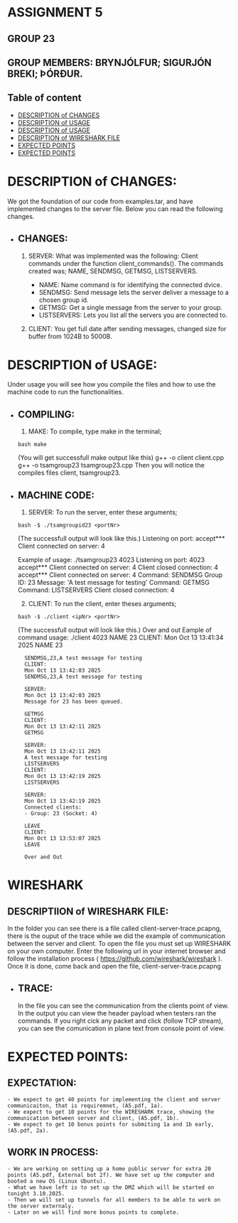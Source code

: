 # ASSIGNMENT 5
## GROUP 23
## GROUP MEMBERS: BRYNJÓLFUR; SIGURJÓN BREKI; ÞÓRÐUR.

## Table of content
- [DESCRIPTION of CHANGES](#changes)
- [DESCRIPTION of USAGE](#compiling)
- [DESCRIPTION of USAGE](#machine-code)
- [DESCRIPTION of WIRESHARK FILE](#trace)
- [EXPECTED POINTS](#expectation)
- [EXPECTED POINTS](#work-in-process)





# DESCRIPTION of CHANGES:
We got the foundation of our code from examples.tar, and have implemented changes to the server file.
Below you can read the following changes.

- ## CHANGES:

    1. SERVER: What was implemented was the following: Client commands under the function client_commands(). 
    The commands created was; NAME, SENDMSG, GETMSG, LISTSERVERS.
        - NAME: Name command is for identifying the connected dvice.
        - SENDMSG: Send message lets the server deliver a message to a chosen group id. 
        - GETMSG: Get a single message from the server to your group.
        - LISTSERVERS: Lets you list all the servers you are connected to. 

    2. CLIENT: You get full date after sending messages, changed size for buffer from 1024B to 5000B.




# DESCRIPTION of USAGE:
Under usage you will see how you compile the files and how to use the machine code to run the functionalities.

- ## COMPILING:

    1. MAKE: To compile, type make in the terminal; 

    ```bash make```

    (You will get successfull make output like this) 
    g++ -o client client.cpp g++ -o tsamgroup23 tsamgroup23.cpp
    Then you will notice the compiles files client, tsamgroup23.

- ## MACHINE CODE:
    1. SERVER: To run the server, enter these arguments; 

    ```bash -$ ./tsamgroupid23 <portNr>```

    (The successfull output will look like this.)
    Listening on port: <portNr>
    accept***
    Client connected on server: 4
    
    Example of usage:
    ./tsamgroup23 4023
    Listening on port: 4023
    accept***
    Client connected on server: 4
    Client closed connection: 4
    accept***
    Client connected on server: 4
    Command: SENDMSG
    Group ID: 23
    Message: 'A test message for testing'
    Command: GETMSG
    Command: LISTSERVERS
    Client closed connection: 4

        

    2. CLIENT: To run the client, enter theses arguments;

    ```bash -$ ./client <ipNr> <portNr>```

    (The successfull output will look like this.)
    Over and out 
    Eample of command usage:
        ./client <redacted> 4023
        NAME 23
        CLIENT:
        Mon Oct 13 13:41:34 2025
        NAME 23

        SENDMSG,23,A test message for testing
        CLIENT:
        Mon Oct 13 13:42:03 2025
        SENDMSG,23,A test message for testing

        SERVER:
        Mon Oct 13 13:42:03 2025
        Message for 23 has been queued.

        GETMSG
        CLIENT:
        Mon Oct 13 13:42:11 2025
        GETMSG

        SERVER:
        Mon Oct 13 13:42:11 2025
        A test message for testing
        LISTSERVERS
        CLIENT:
        Mon Oct 13 13:42:19 2025
        LISTSERVERS

        SERVER:
        Mon Oct 13 13:42:19 2025
        Connected clients:
        - Group: 23 (Socket: 4)

        LEAVE
        CLIENT:
        Mon Oct 13 13:53:07 2025
        LEAVE

        Over and Out




# WIRESHARK

## DESCRIPTIION of WIRESHARK FILE:
In the folder you can see there is a file called client-server-trace.pcapng, there is the ouput of the trace while we did the example of communication between the server and client. To open the file you must set up WIRESHARK on your own computer. Enter the following url in your internet browser and follow the installation process ( https://github.com/wireshark/wireshark ). Once it is done, come back and open the file, client-server-trace.pcapng 

- ## TRACE:
    In the file you can see the communication from the clients point of view. 
    In the output you can view the header payload when testers ran the commands. 
    If you right cick any packet and click (follow TCP stream), 
    you can see the comunication in plane text from console point of view.




# EXPECTED POINTS:

## EXPECTATION:
    - We expect to get 40 points for implementing the client and server communicaiton, that is requiremnet, (A5.pdf, 1a).
    - We expect to get 10 points for the WIRESHARK trace, showing the communication between server and client, (A5.pdf, 1b).
    - We expect to get 10 bonus points for submiting 1a and 1b early, (A5.pdf, 2a).

## WORK IN PROCESS:
    - We are working on setting up a home public server for extra 20 points (A5.pdf, External bot 2f). We have set up the computer and booted a new OS (Linux Ubuntu).
    - What we have left is to set up the DMZ which will be started on tonight 3.10.2025.
    - Then we will set up tunnels for all members to be able to work on the server externaly.
    - Later on we will find more bonus points to complete.



                





